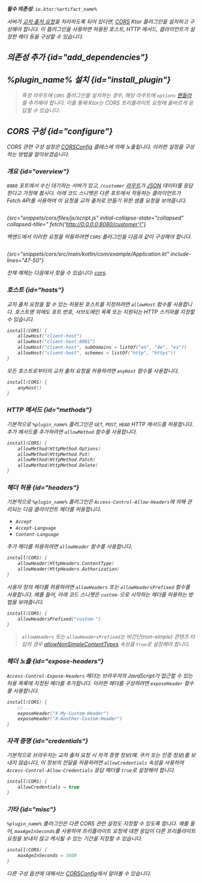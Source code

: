 [//]: # (title: CORS)

<show-structure for="chapter" depth="2"/>
<primary-label ref="server-plugin"/>

<var name="artifact_name" value="ktor-server-cors"/>
<var name="package_name" value="io.ktor.server.plugins.cors"/>
<var name="plugin_name" value="CORS"/>

<tldr>
<p>
<b>필수 의존성</b>: <code>io.ktor:%artifact_name%</code>
</p>
<var name="example_name" value="cors"/>
<include from="lib.topic" element-id="download_example"/>
<include from="lib.topic" element-id="native_server_supported"/>
</tldr>

서버가 [교차 출처 요청](https://developer.mozilla.org/en-US/docs/Web/HTTP/CORS)을 처리하도록 되어 있다면,
[CORS](https://api.ktor.io/ktor-server/ktor-server-plugins/ktor-server-cors/io.ktor.server.plugins.cors.routing/-c-o-r-s.html)
Ktor 플러그인을 설치하고 구성해야 합니다. 이 플러그인을 사용하면 허용된 호스트, HTTP 메서드, 클라이언트가 설정한 헤더 등을 구성할 수 있습니다.

## 의존성 추가 {id="add_dependencies"}

<include from="lib.topic" element-id="add_ktor_artifact_intro"/>
<include from="lib.topic" element-id="add_ktor_artifact"/>

## %plugin_name% 설치 {id="install_plugin"}

<include from="lib.topic" element-id="install_plugin"/>
<include from="lib.topic" element-id="install_plugin_route"/>

> 특정 라우트에 `CORS` 플러그인을 설치하는 경우,
해당 라우트에 `options` [핸들러](server-routing.md#define_route)를 추가해야 합니다. 이를 통해 Ktor는 CORS 프리플라이트 요청에 올바르게 응답할 수 있습니다.

## CORS 구성 {id="configure"}

CORS 관련 구성 설정은
[CORSConfig](https://api.ktor.io/ktor-server/ktor-server-plugins/ktor-server-cors/io.ktor.server.plugins.cors/-c-o-r-s-config/index.html)
클래스에 의해 노출됩니다. 이러한 설정을 구성하는 방법을 알아보겠습니다.

### 개요 {id="overview"}

`8080` 포트에서 수신 대기하는 서버가 있고, `/customer` [라우트](server-routing.md)가 [JSON](server-serialization.md#send_data) 데이터를 응답한다고 가정해 봅시다. 아래 코드 스니펫은 다른 포트에서 작동하는 클라이언트가 Fetch API를 사용하여 이 요청을 교차 출처로 만들기 위한 샘플 요청을 보여줍니다.

```javascript
```

{src="snippets/cors/files/js/script.js" initial-collapse-state="collapsed" collapsed-title="
fetch('http://0.0.0.0:8080/customer')"}

백엔드에서 이러한 요청을 허용하려면 `CORS` 플러그인을 다음과 같이 구성해야 합니다.

```kotlin
```

{src="snippets/cors/src/main/kotlin/com/example/Application.kt" include-lines="47-50"}

전체 예제는 다음에서 찾을 수 있습니다: [cors](https://github.com/ktorio/ktor-documentation/tree/%ktor_version%/codeSnippets/snippets/cors).

### 호스트 {id="hosts"}

교차 출처 요청을 할 수 있는 허용된 호스트를 지정하려면 `allowHost` 함수를 사용합니다. 호스트명 외에도 포트 번호, 서브도메인 목록 또는 지원되는 HTTP 스키마를 지정할 수 있습니다.

```kotlin
install(CORS) {
    allowHost("client-host")
    allowHost("client-host:8081")
    allowHost("client-host", subDomains = listOf("en", "de", "es"))
    allowHost("client-host", schemes = listOf("http", "https"))
}
```

모든 호스트로부터의 교차 출처 요청을 허용하려면 `anyHost` 함수를 사용합니다.

```kotlin
install(CORS) {
    anyHost()
}
```

### HTTP 메서드 {id="methods"}

기본적으로 `%plugin_name%` 플러그인은 `GET`, `POST`, `HEAD` HTTP 메서드를 허용합니다. 추가 메서드를 추가하려면 `allowMethod` 함수를 사용합니다.

```kotlin
install(CORS) {
    allowMethod(HttpMethod.Options)
    allowMethod(HttpMethod.Put)
    allowMethod(HttpMethod.Patch)
    allowMethod(HttpMethod.Delete)
}
```

### 헤더 허용 {id="headers"}

기본적으로 `%plugin_name%` 플러그인은 `Access-Control-Allow-Headers`에 의해 관리되는 다음 클라이언트 헤더를 허용합니다.

* `Accept`
* `Accept-Language`
* `Content-Language`

추가 헤더를 허용하려면 `allowHeader` 함수를 사용합니다.

```kotlin
install(CORS) {
    allowHeader(HttpHeaders.ContentType)
    allowHeader(HttpHeaders.Authorization)
}
```

사용자 정의 헤더를 허용하려면 `allowHeaders` 또는 `allowHeadersPrefixed` 함수를 사용합니다. 예를 들어, 아래 코드 스니펫은 `custom-`으로 시작하는 헤더를 허용하는 방법을 보여줍니다.

```kotlin
install(CORS) {
    allowHeadersPrefixed("custom-")
}
```

> `allowHeaders` 또는 `allowHeadersPrefixed`는 비간단(non-simple) 콘텐츠 타입의 경우 [allowNonSimpleContentTypes](https://api.ktor.io/ktor-server/ktor-server-plugins/ktor-server-cors/io.ktor.server.plugins.cors/-c-o-r-s-config/allow-non-simple-content-types.html) 속성을 `true`로 설정해야 합니다.

### 헤더 노출 {id="expose-headers"}

`Access-Control-Expose-Headers` 헤더는 브라우저의 JavaScript가 접근할 수 있는 허용 목록에 지정된 헤더를 추가합니다.
이러한 헤더를 구성하려면 `exposeHeader` 함수를 사용합니다.

```kotlin
install(CORS) {
    // ...
    exposeHeader("X-My-Custom-Header")
    exposeHeader("X-Another-Custom-Header")
}
```

### 자격 증명 {id="credentials"}

기본적으로 브라우저는 교차 출처 요청 시 자격 증명 정보(예: 쿠키 또는 인증 정보)를 보내지 않습니다. 이 정보의 전달을 허용하려면 `allowCredentials` 속성을 사용하여 `Access-Control-Allow-Credentials` 응답 헤더를 `true`로 설정해야 합니다.

```kotlin
install(CORS) {
    allowCredentials = true
}
```

### 기타 {id="misc"}

`%plugin_name%` 플러그인은 다른 CORS 관련 설정도 지정할 수 있도록 합니다. 예를 들어, `maxAgeInSeconds`를 사용하여 프리플라이트 요청에 대한 응답이 다른 프리플라이트 요청을 보내지 않고 캐시될 수 있는 기간을 지정할 수 있습니다.

```kotlin
install(CORS) {
    maxAgeInSeconds = 3600
}
```

다른 구성 옵션에 대해서는 [CORSConfig](https://api.ktor.io/ktor-server/ktor-server-plugins/ktor-server-cors/io.ktor.server.plugins.cors/-c-o-r-s-config/index.html)에서 알아볼 수 있습니다.